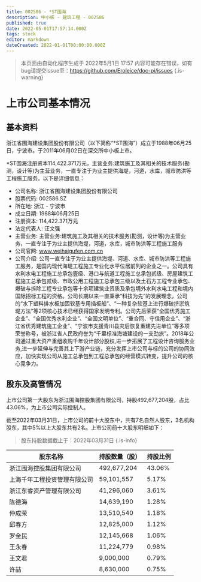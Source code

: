 ```yaml
---
title: 002586 - *ST围海
description: 中小板 - 建筑工程 - 002586
published: true
date: 2022-05-01T17:57:14.000Z
tags: stock
editor: markdown
dateCreated: 2022-01-01T00:00:00.000Z
---
```


> 本页面由自动化程序生成于 2022年5月1日 17:57
> 内容可能存在错误，如有bug请提交issue至：https://github.com/Eroleice/doc-pi/issues
{.is-warning}

# 上市公司基本情况

## 基本资料

浙江省围海建设集团股份有限公司（以下简称“*ST围海”）成立于1988年06月25日，宁波市。于2011年06月02日在深交所中小板上市。

*ST围海注册资本114,422.371万元，主营业务:建筑施工及其相关的技术服务(勘测，设计等)为主营业务，一直专注于为业主提供海堤，河道，水库，城市防洪等工程施工服务。以下是详细信息：

- 公司名称: 浙江省围海建设集团股份有限公司
- 股票代码: 002586.SZ
- 所在地: 浙江 - 宁波市
- 成立日期: 1988年06月25日
- 注册资本: 114,422.371万元
- 法定代表人: 汪文强
- 主营业务: 主营业务:建筑施工及其相关的技术服务(勘测，设计等)为主营业务，一直专注于为业主提供海堤，河道，水库，城市防洪等工程施工服务
- 公司官网: www.weihaigufen.com.cn
- 公司介绍: 公司一直专注于为业主提供海堤、河道、水库、城市防洪等工程施工服务，是国内现代海堤工程施工专业化水平位居前列的企业之一。公司具有水利水电工程施工总承包壹级、港口与航道工程施工总承包贰级、房屋建筑工程施工总承包贰级、市政公用工程施工总承包三级以及土石方工程专业承包、爆破与拆除工程专业承包等十余项建筑业资质及承包境外水利水电工程和境内国际招标工程的资格。公司长期以来一直秉承“科技为先”的发展理念，公司的“水下塑料排水板加固软基专用插板船”、“一种复杂软基上进行爆破挤淤筑堤方法”等2项核心技术已经获得国家发明专利。公司先后荣获“全国优秀施工企业”、“全国优秀水利企业”、“全国文明单位”、“重合同、守信用企业”、“浙江省优秀建筑施工企业”、“宁波市支援青川县灾后恢复重建先进单位”等多项荣誉称号，被浙江省人民政府誉为“千里标准海塘建设的一支劲旅”。2018年公司通过重大资产重组收购千年设计部分股权,进一步拓展了工程设计咨询服务业务,进一步延伸与完善其上下游产业链，充分发挥上市公司与标的公司的协同效应，加快实现公司从施工总承包到工程总承包的经营模式转变，提升公司的核心竞争力。


## 股东及高管情况

上市公司第一大股东为浙江围海控股集团有限公司，持股492,677,204股，占比43.06%，为上市公司实际控制人。

截至2022年03月31日，上市公司的前十大股东中，共有7名自然人股东，3名机构股东，其中5%以上大股东共有2名。上市公司前十大股东明细如下：

> 股东持股数据截止于：2022年03月31日
{.is-info}

| 股东名称 | 持股数量（股） | 持股比例 |
| --- | --- | --- |
| 浙江围海控股集团有限公司 | 492,677,204 | 43.06% |
| 上海千年工程投资管理有限公司 | 59,101,557 | 5.17% |
| 浙江东睿资产管理有限公司 | 41,296,060 | 3.61% |
| 陈德海 | 14,639,190 | 1.28% |
| 仲成荣 | 13,510,540 | 1.18% |
| 邱春方 | 12,825,000 | 1.12% |
| 罗全民 | 12,145,668 | 1.06% |
| 王永春 | 11,224,779 | 0.98% |
| 王文君 | 9,000,000 | 0.79% |
| 许喆 | 8,630,000 | 0.75% |




